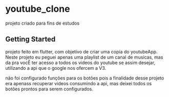 # youtube_clone

projeto criado para fins de estudos

## Getting Started

projeto feito em flutter, com objetivo de criar uma copia do youtubeApp.
Neste projeto eu peguei apenas uma playlist de um canal de musicas, mas da pra vocÊ ter acesso a todos os videos do youtube se assim desejar, utilizando a api que o google nos ofercem a V3.

não foi configurado funções para os botôes pois a finalidade desse projeto era apenass recuperar videos consumindo a api, mas deixei todos os botões prontos para serem configurados.
